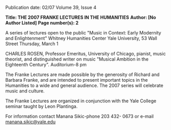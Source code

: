 Publication date: 02/07
Volume 39, Issue 4

**Title: THE 2007 FRANKE LECTURES IN THE HUMANITIES**
**Author:  [No Author Listed]**
**Page number(s): 2**

A series of lectures open to the public 
"Music in Context: Early Modernity and 
Enlightenment" 
Whitney Humanities Center 
Yale University, 53 Wall Street 
Thursday, March 1

CHARLES ROSEN, Professor Emeritus, University 
of Chicago, pianist, music theorist, and distinguished 
writer on music 
"Musical Ambition in the Eighteenth Century". 
Auditorium-8 pm 

The Franke Lectures are made possible by the 
generosity of Richard and Barbara Franke, and are 
intended to present important topics in the Humanities 
to a wide and general audience. The 2007 series will 
celebrate music and culture. 

The Franke Lectures are organized in conjunction with 
the Yale College seminar taught by Leon Plantinga.


For information contact Manana Sikic-phone 203 432-
0673 or e-mail manana.sikic@yale.edu